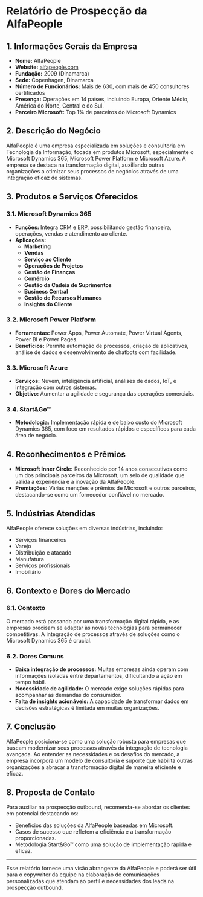 # Relatório de Prospecção da AlfaPeople

## 1. Informações Gerais da Empresa
- **Nome:** AlfaPeople
- **Website:** [alfapeople.com](https://www.alfapeople.com)
- **Fundação:** 2009 (Dinamarca)
- **Sede:** Copenhagen, Dinamarca
- **Número de Funcionários:** Mais de 630, com mais de 450 consultores certificados
- **Presença:** Operações em 14 países, incluindo Europa, Oriente Médio, América do Norte, Central e do Sul.
- **Parceiro Microsoft:** Top 1% de parceiros do Microsoft Dynamics

## 2. Descrição do Negócio
AlfaPeople é uma empresa especializada em soluções e consultoria em Tecnologia da Informação, focada em produtos Microsoft, especialmente o Microsoft Dynamics 365, Microsoft Power Platform e Microsoft Azure. A empresa se destaca na transformação digital, auxiliando outras organizações a otimizar seus processos de negócios através de uma integração eficaz de sistemas.

## 3. Produtos e Serviços Oferecidos
### 3.1. Microsoft Dynamics 365
- **Funções:** Integra CRM e ERP, possibilitando gestão financeira, operações, vendas e atendimento ao cliente.
- **Aplicações:**
  - **Marketing**
  - **Vendas**
  - **Serviço ao Cliente**
  - **Operações de Projetos**
  - **Gestão de Finanças**
  - **Comércio**
  - **Gestão da Cadeia de Suprimentos**
  - **Business Central**
  - **Gestão de Recursos Humanos**
  - **Insights do Cliente**

### 3.2. Microsoft Power Platform
- **Ferramentas:** Power Apps, Power Automate, Power Virtual Agents, Power BI e Power Pages.
- **Benefícios:** Permite automação de processos, criação de aplicativos, análise de dados e desenvolvimento de chatbots com facilidade.

### 3.3. Microsoft Azure
- **Serviços:** Nuvem, inteligência artificial, análises de dados, IoT, e integração com outros sistemas.
- **Objetivo:** Aumentar a agilidade e segurança das operações comerciais.

### 3.4. Start&Go™
- **Metodologia:** Implementação rápida e de baixo custo do Microsoft Dynamics 365, com foco em resultados rápidos e específicos para cada área de negócio.

## 4. Reconhecimentos e Prêmios
- **Microsoft Inner Circle:** Reconhecido por 14 anos consecutivos como um dos principais parceiros da Microsoft, um selo de qualidade que valida a experiência e a inovação da AlfaPeople.
- **Premiações:** Várias menções e prêmios de Microsoft e outros parceiros, destacando-se como um fornecedor confiável no mercado.

## 5. Indústrias Atendidas
AlfaPeople oferece soluções em diversas indústrias, incluindo:
- Serviços financeiros
- Varejo
- Distribuição e atacado
- Manufatura
- Serviços profissionais
- Imobiliário

## 6. Contexto e Dores do Mercado
### 6.1. Contexto
O mercado está passando por uma transformação digital rápida, e as empresas precisam se adaptar às novas tecnologias para permanecer competitivas. A integração de processos através de soluções como o Microsoft Dynamics 365 é crucial.

### 6.2. Dores Comuns
- **Baixa integração de processos:** Muitas empresas ainda operam com informações isoladas entre departamentos, dificultando a ação em tempo hábil.
- **Necessidade de agilidade:** O mercado exige soluções rápidas para acompanhar as demandas do consumidor.
- **Falta de insights acionáveis:** A capacidade de transformar dados em decisões estratégicas é limitada em muitas organizações.

## 7. Conclusão
AlfaPeople posiciona-se como uma solução robusta para empresas que buscam modernizar seus processos através da integração de tecnologia avançada. Ao entender as necessidades e os desafios do mercado, a empresa incorpora um modelo de consultoria e suporte que habilita outras organizações a abraçar a transformação digital de maneira eficiente e eficaz.

## 8. Proposta de Contato
Para auxiliar na prospecção outbound, recomenda-se abordar os clientes em potencial destacando os:
- Benefícios das soluções da AlfaPeople baseadas em Microsoft.
- Casos de sucesso que refletem a eficiência e a transformação proporcionadas.
- Metodologia Start&Go™ como uma solução de implementação rápida e eficaz.

---

Esse relatório fornece uma visão abrangente da AlfaPeople e poderá ser útil para o copywriter da equipe na elaboração de comunicações personalizadas que atendam ao perfil e necessidades dos leads na prospecção outbound.